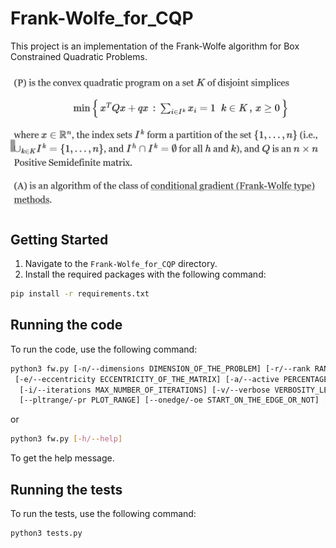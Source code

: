 # Frank-Wolfe_for_CQP

This project is an implementation of the Frank-Wolfe algorithm for Box Constrained Quadratic Problems.

![Problem](./problem_description.png "Problem description")

## Getting Started

1. Navigate to the `Frank-Wolfe_for_CQP` directory.
2. Install the required packages with the following command:
```bash
pip install -r requirements.txt
```

## Running the code

To run the code, use the following command:
```bash
python3 fw.py [-n/--dimensions DIMENSION_OF_THE_PROBLEM] [-r/--rank RANK_OF_THE_MATRIX]
 [-e/--eccentricity ECCENTRICITY_OF_THE_MATRIX] [-a/--active PERCENTAGE_OF_ACTIVE_CONSTRAINTS]
  [-i/--iterations MAX_NUMBER_OF_ITERATIONS] [-v/--verbose VERBOSITY_LEVEL] [-p/--plot] [--directory/-d DIRECTORY_PATH]
  [--pltrange/-pr PLOT_RANGE] [--onedge/-oe START_ON_THE_EDGE_OR_NOT] [--help/-h]
```
or 
```bash
python3 fw.py [-h/--help]
```
To get the help message.

## Running the tests

To run the tests, use the following command:
```bash
python3 tests.py
```
